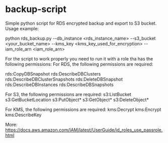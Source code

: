 # backup-script
Simple python script for RDS encrypted backup and export to S3 bucket.
Usage example: 

python rds_backup.py --db_instance <rds_instance_name> --s3_bucket <your_bucket_name> --kms_key <kms_key_used_for_encryption> --iam_role_arn <iam_role_arn>

For the script to work properly you need to run it with a role tha has the following permissions:
For RDS, the following permissions are required:

rds:CopyDBSnapshot
rds:DescribeDBClusters 
rds:DescribeDBClusterSnapshots 
rds:DeleteDBSnapshot 
rds:DescribeDBInstances 
rds:DescribeDBSnapshots 

For S3, the following permissions are required:
s3:ListBucket
s3:GetBucketLocation
s3:PutObject*
s3:GetObject*
s3:DeleteObject*

For KMS, the following permissions are required:
kms:Decrypt
kms:Encrypt
kms:DescribeKey

More: https://docs.aws.amazon.com/IAM/latest/UserGuide/id_roles_use_passrole.html
